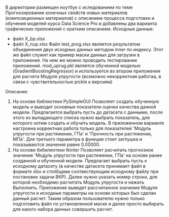 В директории размещен ноутбук с иследованием по теме Прогнозирование конечных свойств новых материалов (композиционных материалов) с описанием процесса подготовки и обучения моделей курса Data Science Pro и добавлены два варианта графических приложений с кратким описанием. 
Исходные данные:
- файл X_bp.xlsx
- файл X_nup.xlsx
Файл test_prog.xlsx является результатом объединения двух исходных данных методом inner по индексу. Этот же файл служит как пример маски данных для загрузки в приложения. На нем же можно проводить тестирование приложений.
mod_uprug.pkl является обученной моделью (GradientBoostingRegressor) и используется во втором приложения для расчета Модуля упругости (возможно некорректная работаа, в связи с чувствительностью pickle к версиям)

Описание:
1. На основе библиотеки PySimpleGUI
Позволяет создать обученную модель и выводит основные показатели оценки качества данной модели. Предлагается выбрать пусть до датасета с данными, после этого из выпадающего списка нужно выбрать показатель, для которого хотим создать и обучить модель.
В приложенном варианте настроена корректная работа только для показателей 'Модуль упругости при растяжении, ГПа' и 'Прочность при растяжении, МПа'. Для третьего параметра в функции стоит заглушка и показываются значения равне 0.00000.
2. На основе бибилиотеки tkinter
Позволяет расчитать прогнозное значение 'Модуль упругости при растяжении, ГПа' на основе ранее созданной и обученной модели. Предлагает выбрать пусть к исходному датасету (в качестве датасета принимает файл в формате xlsx и столбцами соотвествующим исходному
файлу при постановке задачи ВКР). Далее нужно указать номер строки, для которой необходимо расчитать Модуль упругости и нажать Выполнить. Приложение выведет рассчитанное значение Модуля упругости и исходные параметры на основе которых был сделан данный расчет.
Таким образом пользователю нужно только подготовить файл по установленной маске и далее просто выбирать для какого набора данных совершить расчет. 

